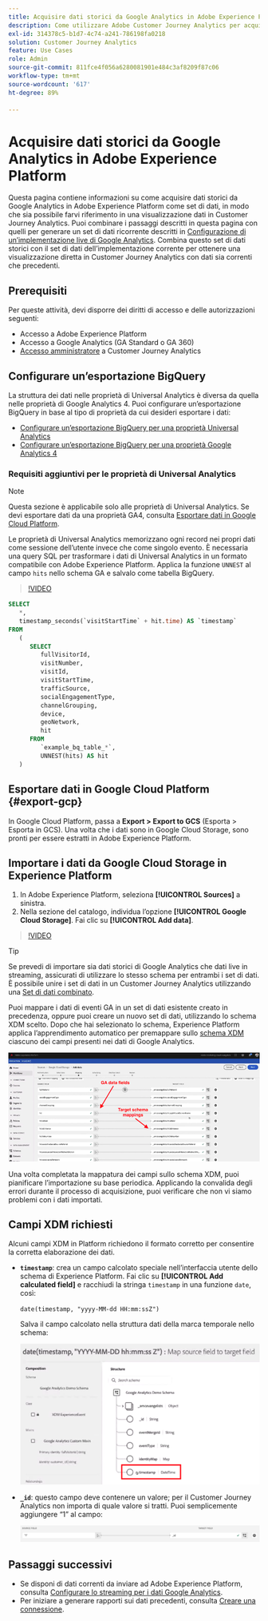 ```yaml
---
title: Acquisire dati storici da Google Analytics in Adobe Experience Platform
description: Come utilizzare Adobe Customer Journey Analytics per acquisire i dati Google Analytics in Adobe Experience Platform.
exl-id: 314378c5-b1d7-4c74-a241-786198fa0218
solution: Customer Journey Analytics
feature: Use Cases
role: Admin
source-git-commit: 811fce4f056a6280081901e484c3af8209f87c06
workflow-type: tm+mt
source-wordcount: '617'
ht-degree: 89%

---
```



# Acquisire dati storici da Google Analytics in Adobe Experience Platform

Questa pagina contiene informazioni su come acquisire dati storici da Google Analytics in Adobe Experience Platform come set di dati, in modo che sia possibile farvi riferimento in una visualizzazione dati in Customer Journey Analytics. Puoi combinare i passaggi descritti in questa pagina con quelli per generare un set di dati ricorrente descritti in [Configurazione di un’implementazione live di Google Analytics](streaming.md). Combina questo set di dati storici con il set di dati dell’implementazione corrente per ottenere una visualizzazione diretta in Customer Journey Analytics con dati sia correnti che precedenti.

## Prerequisiti

Per queste attività, devi disporre dei diritti di accesso e delle autorizzazioni seguenti:

* Accesso a Adobe Experience Platform
* Accesso a Google Analytics (GA Standard o GA 360)
* [Accesso amministratore](/help/admin/cja-access-control.md) a Customer Journey Analytics

## Configurare un’esportazione BigQuery

La struttura dei dati nelle proprietà di Universal Analytics è diversa da quella nelle proprietà di Google Analytics 4. Puoi configurare un’esportazione BigQuery in base al tipo di proprietà da cui desideri esportare i dati:

* [Configurare un’esportazione BigQuery per una proprietà Universal Analytics](https://support.google.com/analytics/answer/3416092)
* [Configurare un’esportazione BigQuery per una proprietà Google Analytics 4](https://support.google.com/analytics/answer/9823238)

### Requisiti aggiuntivi per le proprietà di Universal Analytics

>[!NOTE]
>
>Questa sezione è applicabile solo alle proprietà di Universal Analytics. Se devi esportare dati da una proprietà GA4, consulta [Esportare dati in Google Cloud Platform](#export-gcp).

Le proprietà di Universal Analytics memorizzano ogni record nei propri dati come sessione dell’utente invece che come singolo evento. È necessaria una query SQL per trasformare i dati di Universal Analytics in un formato compatibile con Adobe Experience Platform. Applica la funzione `UNNEST` al campo `hits` nello schema GA e salvalo come tabella BigQuery.

>[!VIDEO](https://video.tv.adobe.com/v/332634)

```sql
SELECT
   *,
   timestamp_seconds(`visitStartTime` + hit.time) AS `timestamp` 
FROM
   (
      SELECT
         fullVisitorId,
         visitNumber,
         visitId,
         visitStartTime,
         trafficSource,
         socialEngagementType,
         channelGrouping,
         device,
         geoNetwork,
         hit 
      FROM
         `example_bq_table_*`,
         UNNEST(hits) AS hit 
   )
```

## Esportare dati in Google Cloud Platform {#export-gcp}

In Google Cloud Platform, passa a **Export > Export to GCS** (Esporta > Esporta in GCS). Una volta che i dati sono in Google Cloud Storage, sono pronti per essere estratti in Adobe Experience Platform.

## Importare i dati da Google Cloud Storage in Experience Platform

1. In Adobe Experience Platform, seleziona **[!UICONTROL Sources]** a sinistra.
1. Nella sezione del catalogo, individua l’opzione **[!UICONTROL Google Cloud Storage]**. Fai clic su **[!UICONTROL Add data]**.

>[!VIDEO](https://video.tv.adobe.com/v/332676)

>[!TIP]
>
>Se prevedi di importare sia dati storici di Google Analytics che dati live in streaming, assicurati di utilizzare lo stesso schema per entrambi i set di dati. È possibile unire i set di dati in un Customer Journey Analytics utilizzando una [Set di dati combinato](/help/connections/combined-dataset.md).

Puoi mappare i dati di eventi GA in un set di dati esistente creato in precedenza, oppure puoi creare un nuovo set di dati, utilizzando lo schema XDM scelto. Dopo che hai selezionato lo schema, Experience Platform applica l’apprendimento automatico per premappare sullo [schema XDM](https://experienceleague.adobe.com/docs/experience-platform/xdm/home.html?lang=it#ui) ciascuno dei campi presenti nei dati di Google Analytics.

![Mappa dello schema che evidenzia i campi di dati GA e le mappature dello schema di Target](../assets/schema-map.png)

Una volta completata la mappatura dei campi sullo schema XDM, puoi pianificare l’importazione su base periodica. Applicando la convalida degli errori durante il processo di acquisizione, puoi verificare che non vi siamo problemi con i dati importati.

## Campi XDM richiesti

Alcuni campi XDM in Platform richiedono il formato corretto per consentire la corretta elaborazione dei dati.

* **`timestamp`**: crea un campo calcolato speciale nell’interfaccia utente dello schema di Experience Platform. Fai clic su **[!UICONTROL Add calculated field]** e racchiudi la stringa `timestamp` in una funzione `date`, così:

  `date(timestamp, "yyyy-MM-dd HH:mm:ssZ")`

  Salva il campo calcolato nella struttura dati della marca temporale nello schema:

  ![Marca temporale](../assets/timestamp.png)

* **`_id`**: questo campo deve contenere un valore; per il Customer Journey Analytics non importa di quale valore si tratti. Puoi semplicemente aggiungere “1” al campo:

  ![ID](../assets/_id.png)

## Passaggi successivi

* Se disponi di dati correnti da inviare ad Adobe Experience Platform, consulta [Configurare lo streaming per i dati Google Analytics](streaming.md).
* Per iniziare a generare rapporti sui dati precedenti, consulta [Creare una connessione](/help/connections/create-connection.md).
